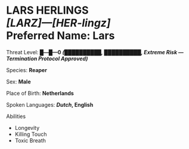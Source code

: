 # LARS HERLINGS<br>*[LARZ]—[HER-lingz]*<br>Preferred Name: Lars


Threat Level: **█—█—0 *(██████████, ██████████, Extreme Risk — Termination Protocol Approved)***

Species: **Reaper**

Sex: **Male**

Place of Birth: **Netherlands**

Spoken Languages: ***Dutch*, English**

Abilities
- Longevity
- Killing Touch
- Toxic Breath
